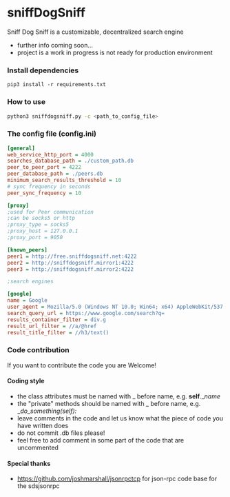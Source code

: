# sniffDogSniff

Sniff Dog Sniff is a customizable, decentralized search engine
* further info coming soon...
* project is a work in progress is not ready for production environment

### Install dependencies
```
pip3 install -r requirements.txt
```

### How to use
```bash
python3 sniffdogsniff.py -c <path_to_config_file>
```


### The config file (config.ini)
```ini
[general]
web_service_http_port = 4000
searches_database_path = ./custom_path.db
peer_to_peer_port = 4222
peer_database_path = ./peers.db
minimum_search_results_threshold = 10
# sync frequency in seconds
peer_sync_frequency = 10

[proxy]
;used for Peer communication
;can be socks5 or http
;proxy_type = socks5
;proxy_host = 127.0.0.1
;proxy_port = 9050

[known_peers]
peer1 = http://free.sniffdogsniff.net:4222
peer2 = http://sniffdogsniff.mirror1:4222
peer3 = http://sniffdogsniff.mirror2:4222

;search engines

[google]
name = Google
user_agent = Mozilla/5.0 (Windows NT 10.0; Win64; x64) AppleWebKit/537.36 (KHTML, like Gecko) Chrome/102.0.0.0 Safari/537.36
search_query_url = https://www.google.com/search?q=
results_container_filter = div.g
result_url_filter = //a/@href
result_title_filter = //h3/text()
```

### Code contribution
If you want to contribute the code you are Welcome!

#### Coding style
* the class attributes must be named with _ before name, e.g. **self**.__name_
* the "private" methods should be named with _ before name, e.g. __do_something(self):_
* leave comments in the code and let us know what the piece of code you have written does
* do not commit .db files please!
* feel free to add comment in some part of the code that are uncommented

#### Special thanks
* https://github.com/joshmarshall/jsonrpctcp for json-rpc code base for the sdsjsonrpc 
